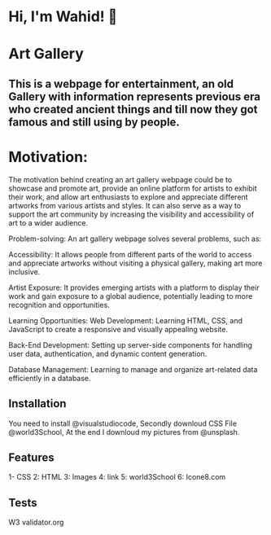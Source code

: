 
# Hi, I'm Wahid! 👋

# Art Gallery 

## This is a webpage for entertainment, an old Gallery with information represents previous era who created ancient things and till now they got famous and still using by people.

# Motivation:
The motivation behind creating an art gallery webpage could be to showcase and promote art, provide an online platform for artists to exhibit their work, and allow art enthusiasts to explore and appreciate different artworks from various artists and styles. It can also serve as a way to support the art community by increasing the visibility and accessibility of art to a wider audience.

Problem-solving:
An art gallery webpage solves several problems, such as:

Accessibility: It allows people from different parts of the world to access and appreciate artworks without visiting a physical gallery, making art more inclusive.

Artist Exposure: It provides emerging artists with a platform to display their work and gain exposure to a global audience, 
potentially leading to more recognition and opportunities.

Learning Opportunities:
Web Development: Learning HTML, CSS, and JavaScript to create a responsive and visually appealing website.

Back-End Development: Setting up server-side components for handling user data, authentication, and dynamic content generation.

Database Management: Learning to manage and organize art-related data efficiently in a database.

## Installation
You need to install @visualstudiocode,
Secondly downloud CSS File @world3School,
At the end I downloud my pictures from @unsplash.

## Features 
1- CSS
2: HTML
3: Images
4: link
5: world3School
6: Icone8.com


## Tests

W3 validator.org






